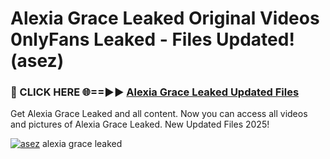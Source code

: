 # Alexia Grace Leaked Original Videos 0nlyFans Leaked - Files Updated! (asez)

<h3>🔴 CLICK HERE 🌐==►► <a href="https://tinyurl.com/3hn5wdd3" rel="nofollow">Alexia Grace Leaked Updated Files</a></h3>

Get Alexia Grace Leaked and all content. Now you can access all videos and pictures of Alexia Grace Leaked. New Updated Files 2025!

[![asez](https://i.imgur.com/4HnBqBT.gif)](https://tinyurl.com/3hn5wdd3)
alexia grace leaked